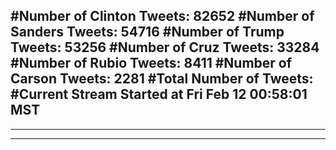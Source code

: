 #Number of Clinton Tweets: 82652
#Number of Sanders Tweets: 54716
#Number of Trump Tweets: 53256
#Number of Cruz Tweets: 33284
#Number of Rubio Tweets: 8411
#Number of Carson Tweets: 2281
#Total Number of Tweets:  
#Current Stream Started at Fri Feb 12 00:58:01 MST
---
---
---
